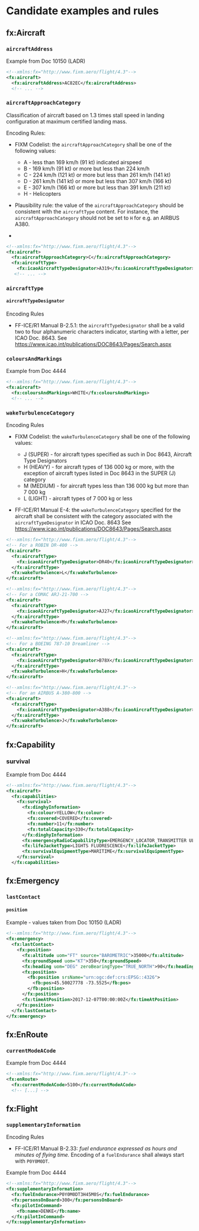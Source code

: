 # Candidate examples and rules

## fx:Aircraft

### `aircraftAddress`

Example from Doc 10150 (LADR)
```xml
<!--xmlns:fx="http://www.fixm.aero/flight/4.3"-->
<fx:aircraft>
  <fx:aircraftAddress>AC82EC</fx:aircraftAddress>
  <!-- ... -->
```

### `aircraftApproachCategory`

Classification of aircraft based on 1.3 times stall speed in landing configuration at maximum certified landing mass.

Encoding Rules:
- FIXM Codelist: the `aircraftApproachCategory` shall be one of the following values:
  - A - less than 169 km/h (91 kt) indicated airspeed 
  - B - 169 km/h (91 kt) or more but less than 224 km/h 
  - C - 224 km/h (121 kt) or more but less than 261 km/h (141 kt) 
  - D - 261 km/h (141 kt) or more but less than 307 km/h (166 kt) 
  - E - 307 km/h (166 kt) or more but less than 391 km/h (211 kt) 
  - H - Helicopters

- Plausibility rule: the value of the `aircraftApproachCategory` should be consistent with the `aircraftType` content. For instance, the `aircraftApproachCategory` should not be set to `H` for e.g. an AIRBUS A380.
- 
```xml
<!--xmlns:fx="http://www.fixm.aero/flight/4.3"-->
<fx:aircraft>
  <fx:aircraftApproachCategory>C</fx:aircraftApproachCategory>
  <fx:aircraftType>
    <fx:icaoAircraftTypeDesignator>A319</fx:icaoAircraftTypeDesignator>
   <!-- ... -->
```

### `aircraftType`

#### `aircraftTypeDesignator`

Encoding Rules
- FF-ICE/R1 Manual B-2.5.1: the `aircraftTypeDesignator` shall be a valid two to four alphanumeric characters indicator, starting with a letter, per ICAO Doc. 8643.
See https://www.icao.int/publications/DOC8643/Pages/Search.aspx

### `coloursAndMarkings`

Example from Doc 4444
```xml
<!--xmlns:fx="http://www.fixm.aero/flight/4.3"-->
<fx:aircraft>
  <fx:coloursAndMarkings>WHITE</fx:coloursAndMarkings>
  <!-- ... -->
```

### `wakeTurbulenceCategory`

Encoding Rules
- FIXM Codelist: the `wakeTurbulenceCategory` shall be one of the following values:
  - J (SUPER) - for aircraft types specified as such in Doc 8643, Aircraft Type Designators
  - H (HEAVY) - for aircraft types of 136 000 kg or more, with the exception of aircraft types listed in Doc 8643 in the SUPER (J) category
  - M (MEDIUM) - for aircraft types less than 136 000 kg but more than 7 000 kg
  - L (LIGHT) - aircraft types of 7 000 kg or less

- FF-ICE/R1 Manual E-4: the `wakeTurbulenceCategory` specified for the aircraft shall be consistent with the category associated with the `aircraftTypeDesignator` in ICAO Doc. 8643
See https://www.icao.int/publications/DOC8643/Pages/Search.aspx

```xml
<!--xmlns:fx="http://www.fixm.aero/flight/4.3"-->
<!-- For a ROBIN DR-400 -->
<fx:aircraft>
  <fx:aircraftType>
    <fx:icaoAircraftTypeDesignator>DR40</fx:icaoAircraftTypeDesignator>
  </fx:aircraftType>
  <fx:wakeTurbulence>L</fx:wakeTurbulence>
</fx:aircraft>
```

```xml
<!--xmlns:fx="http://www.fixm.aero/flight/4.3"-->
<!-- For a COMAC ARJ-21-700 -->
<fx:aircraft>
  <fx:aircraftType>
    <fx:icaoAircraftTypeDesignator>AJ27</fx:icaoAircraftTypeDesignator>
  </fx:aircraftType>
  <fx:wakeTurbulence>M</fx:wakeTurbulence>
</fx:aircraft>
```

```xml
<!--xmlns:fx="http://www.fixm.aero/flight/4.3"-->
<!-- For a BOEING 787-10 Dreamliner -->
<fx:aircraft>
  <fx:aircraftType>
    <fx:icaoAircraftTypeDesignator>B78X</fx:icaoAircraftTypeDesignator>
  </fx:aircraftType>
  <fx:wakeTurbulence>H</fx:wakeTurbulence>
</fx:aircraft>
```

```xml
<!--xmlns:fx="http://www.fixm.aero/flight/4.3"-->
<!-- For an AIRBUS A-380-800 -->
<fx:aircraft>
  <fx:aircraftType>
    <fx:icaoAircraftTypeDesignator>A388</fx:icaoAircraftTypeDesignator>
  </fx:aircraftType>
  <fx:wakeTurbulence>J</fx:wakeTurbulence>
</fx:aircraft>
```

## fx:Capability

### survival

Example from Doc 4444

```xml
<!--xmlns:fx="http://www.fixm.aero/flight/4.3"-->
<fx:aircraft>
  <fx:capabilities>
    <fx:survival>
      <fx:dinghyInformation>
        <fx:colour>YELLOW</fx:colour>
        <fx:covered>COVERED</fx:covered>
        <fx:number>11</fx:number>
        <fx:totalCapacity>330</fx:totalCapacity>
      </fx:dinghyInformation>
      <fx:emergencyRadioCapabilityType>EMERGENCY_LOCATOR_TRANSMITTER ULTRA_HIGH_FREQUENCY VERY_HIGH_FREQUENCY</fx:emergencyRadioCapabilityType>
      <fx:lifeJacketType>LIGHTS FLUORESCENCE</fx:lifeJacketType>
      <fx:survivalEquipmentType>MARITIME</fx:survivalEquipmentType>
    </fx:survival>
  </fx:capabilities>
```

## fx:Emergency

### `lastContact`

#### `position`

Example - values taken from Doc 10150 (LADR) 

```xml
<!--xmlns:fx="http://www.fixm.aero/flight/4.3"-->
<fx:emergency>
  <fx:lastContact>
    <fx:position>
      <fx:altitude uom="FT" source="BAROMETRIC">35000</fx:altitude>
      <fx:groundSpeed uom="KT">350</fx:groundSpeed>
      <fx:heading uom="DEG" zeroBearingType="TRUE_NORTH">90</fx:heading>
      <fx:position>
        <fb:position srsName="urn:ogc:def:crs:EPSG::4326">
          <fb:pos>45.50027778 -73.5525</fb:pos>
        </fb:position>
      </fx:position>
      <fx:timeAtPosition>2017-12-07T00:00:00Z</fx:timeAtPosition>
    </fx:position>
  </fx:lastContact>
</fx:emergency>
```


## fx:EnRoute

### `currentModeACode`

Example from Doc 4444
```xml
<!--xmlns:fx="http://www.fixm.aero/flight/4.3"-->
<fx:enRoute>
  <fx:currentModeACode>5100</fx:currentModeACode>
  <!-- [...] -->
```

## fx:Flight

### `supplementaryInformation`

Encoding Rules
- FF-ICE/R1 Manual B-2.33: *fuel endurance expressed as hours and minutes of flying time.* Encoding of a `fuelEndurance` shall always start with `P0Y0M0DT`.

Example from Doc 4444
```xml
<!--xmlns:fx="http://www.fixm.aero/flight/4.3"-->
<fx:supplementaryInformation>
  <fx:fuelEndurance>P0Y0M0DT3H45M0S</fx:fuelEndurance>
  <fx:personsOnBoard>300</fx:personsOnBoard>
  <fx:pilotInCommand>
    <fb:name>DENKE</fb:name>
  </fx:pilotInCommand>
</fx:supplementaryInformation>
```

## 
